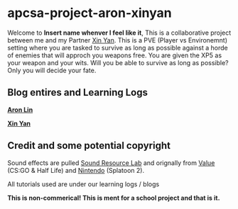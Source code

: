 # apcsa-project-aron-xinyan

Welcome to **Insert name whenver I feel like it**, This is a collaborative project between me and my Partner [Xin Yan](https://github.com/xinyanh4701). This is a PVE (Player vs Environemnt) setting where you are tasked to survive as long as possible against a horde of enemies that will approch you weapons free. You are given the XP5 as your weapon and your wits. Will you be able to survive as long as possible? Only you will decide your fate.

## Blog entires and Learning Logs

**[Aron Lin](https://github.com/aronl9810/apcsa-freedom-project)**

**[Xin Yan](https://github.com/xinyanh4701/apcsa-freedom-project)**

## Credit and some potential copyright

Sound effects are pulled [Sound Resource Lab](https://www.sounds-resource.com/) and orignally from [Value](https://www.valvesoftware.com/en/) (CS:GO & Half Life) and [Nintendo](https://www.nintendo.com/us/) (Splatoon 2).

All tutorials used are under our learning logs / blogs

**This is non-commerical! This is ment for a school project and that is it.**

